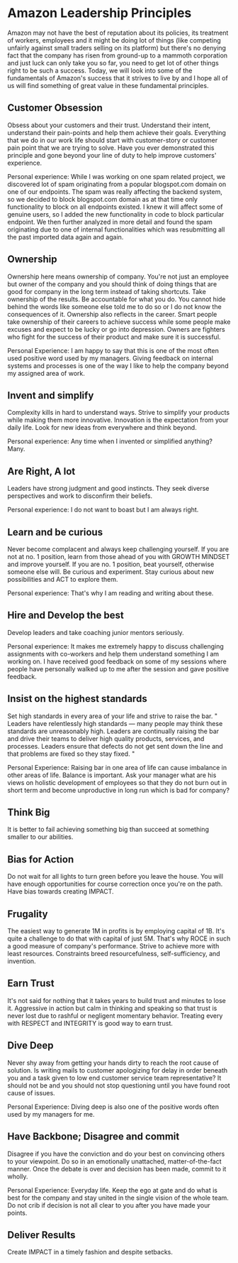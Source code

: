 # Amazon Leadership Principles

Amazon may not have the best of reputation about its policies, its treatment of workers, employees and it might be doing lot of things (like competing unfairly against small traders selling on its platform) but there's no denying fact that the company has risen from ground-up to a mammoth corporation and just luck can only take you so far, you need to get lot of other things right to be such a success. Today, we will look into some of the fundamentals of Amazon's success that it strives to live by and I hope all of us will find something of great value in these fundamental principles. 

## Customer Obsession

Obsess about your customers and their trust. Understand their intent, understand their pain-points and help them achieve their goals. Everything that we do in our work life should start with customer-story or customer pain point that we are trying to solve. Have you ever demonstrated this principle and gone beyond your line of duty to help improve customers' experience.

Personal experience: While I was working on one spam related project, we discovered lot of spam originating from a popular blogspot.com domain on one of our endpoints. The spam was really affecting the backend system, so we decided to block blogspot.com domain as at that time only functionality to block on all endpoints existed. I knew it will affect some of genuine users, so I added the new functionality in code to block particular endpoint. We then further analyzed in more detail and found the spam originating due to one of internal functionalities which was resubmitting all the past imported data again and again.

## Ownership

Ownership here means ownership of company. You're not just an employee but owner of the company and you should think of doing things that are good for company in the long term instead of taking shortcuts. Take ownership of the results. Be accountable for what you do. You cannot hide behind the words like someone else told me to do so or I do not know the consequences of it. Ownership also reflects in the career. Smart people take ownership of their careers to achieve success while some people make excuses and expect to be lucky or go into depression. Owners are fighters who fight for the success of their product and make sure it is successful.

Personal Experience: I am happy to say that this is one of the most often used positive word used by my managers. Giving feedback on internal systems and processes is one of the way I like to help the company beyond my assigned area of work.

## Invent and simplify

Complexity kills in hard to understand ways. Strive to simplify your products while making them more innovative. Innovation is the expectation from your daily life. Look for new ideas from everywhere and think beyond.

Personal experience: Any time when I invented or simplified anything? Many. 

## Are Right, A lot

Leaders have strong judgment and good instincts. They seek diverse perspectives and work to disconfirm their beliefs.

Personal experience: I do not want to boast but I am always right.

## Learn and be curious

Never become complacent and always keep challenging yourself. If you are not at no. 1 position, learn from those ahead of you with GROWTH MINDSET and improve yourself. If you are no. 1 position, beat yourself, otherwise someone else will. Be curious and experiment. Stay curious about new possibilities and ACT to explore them.

Personal experience: That's why I am reading and writing about these.

## Hire and Develop the best

Develop leaders and take coaching junior mentors seriously.

Personal experience: It makes me extremely happy to discuss challenging assignments with co-workers and help them understand something I am working on. I have received good feedback on some of my sessions where people have personally walked up to me after the session and gave positive feedback.

## Insist on the highest standards

Set high standards in every area of your life and strive to raise the bar. " Leaders have relentlessly high standards — many people may think these standards are unreasonably high. Leaders are continually raising the bar and drive their teams to deliver high quality products, services, and processes. Leaders ensure that defects do not get sent down the line and that problems are fixed so they stay fixed. "

Personal Experience: Raising bar in one area of life can cause imbalance in other areas of life. Balance is important. Ask your manager what are his views on holistic development of employees so that they do not burn out in short term and become unproductive in long run which is bad for company?

## Think Big

It is better to fail achieving something big than succeed at something smaller to our abilities. 

## Bias for Action

Do not wait for all lights to turn green before you leave the house. You will have enough opportunities for course correction once you're on the path. Have bias towards creating IMPACT.

## Frugality

The easiest way to generate 1M in profits is by employing capital of 1B. It's quite a challenge to do that with capital of just 5M. That's why ROCE in such a good measure of company's performance. Strive to achieve more with least resources. Constraints breed resourcefulness, self-sufficiency, and invention.  

## Earn Trust

It's not said for nothing that it takes years to build trust and minutes to lose it. Aggressive in action but calm in thinking and speaking so that trust is never lost due to rashful or negligent momentary behavior. Treating every with RESPECT and INTEGRITY is good way to earn trust.

## Dive Deep

Never shy away from getting your hands dirty to reach the root cause of solution. Is writing mails to customer apologizing for delay in order beneath you and a task given to low end customer service team representative? It should not be and you should not stop questioning until you have found root cause of issues. 

Personal Experience: Diving deep is also one of the positive words often used by my managers for me.

## Have Backbone; Disagree and commit

Disagree if you have the conviction and do your best on convincing others to your viewpoint. Do so in an emotionally unattached, matter-of-the-fact manner. Once the debate is over and decision has been made, commit to it wholly.

Personal Experience: Everyday life. Keep the ego at gate and do what is best for the company and stay united in the single vision of the whole team. Do not crib if decision is not all clear to you after you have made your points.

## Deliver Results

Create IMPACT in a timely fashion and despite setbacks.